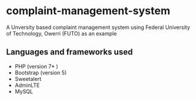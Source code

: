# complaint-management-system

A Unversity based complaint management system using Federal University of Technology, Owerri (FUTO) as an example

## Languages and frameworks used

- PHP (version 7* )
- Bootstrap (version 5)
- Sweetalert
- AdminLTE
- MySQL